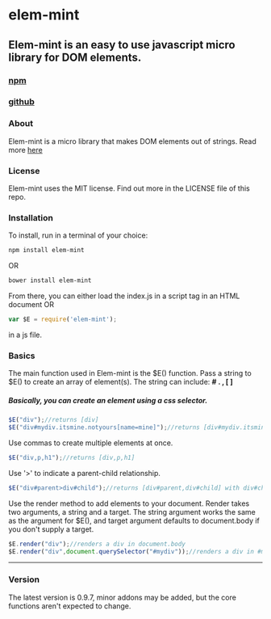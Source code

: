 # elem-mint
## Elem-mint is an easy to use javascript micro library for DOM elements. 

### [npm](https://www.npmjs.com/package/elem-mint)

### [github](https://github.com/spritefullake/elem-mint)

### About
Elem-mint is a micro library that makes DOM elements out of strings. Read more [here](http://spritefullake.github.io/elem-mint/)

### License
Elem-mint uses the MIT license. Find out more in the LICENSE file of this repo.

### Installation
To install, run in a terminal of your choice:
````sh
npm install elem-mint
````
OR
````sh
bower install elem-mint
````

From there, you can either load the index.js in a script tag in an HTML document OR

````javascript
var $E = require('elem-mint');
````
in a js file.

### Basics
The main function used in Elem-mint is the $E() function.
Pass a string to $E() to create an array of element(s).
The string can include: **#  .  ,  [  ]**

##### Basically, you can create an element using a css selector.
````javascript
$E("div");//returns [div]
$E("div#mydiv.itsmine.notyours[name=mine]");//returns [div#mydiv.itsmine.notyours] with a name attribute equal to "mine"
````

Use commas to create multiple elements at once.
````javascript
$E("div,p,h1");//returns [div,p,h1]
````
Use '>' to indicate a parent-child relationship.
````javascript
$E("div#parent>div#child");//returns [div#parent,div#child] with div#child being inside of div#parent
````

Use the render method to add elements to your document.
Render takes two arguments, a string and a target. The string argument works the same as the argument for $E(), and target argument defaults to document.body if you don't supply a target.
````javascript
$E.render("div");//renders a div in document.body
$E.render("div",document.querySelector("#mydiv"));//renders a div in #mydiv
````
***
### Version
The latest version is 0.9.7, minor addons may be added, but the core functions aren't expected to change.
